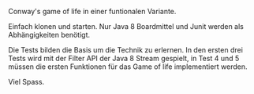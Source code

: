 Conway's game of life in einer funtionalen Variante.

Einfach klonen und starten. Nur Java 8 Boardmittel und Junit werden als Abhängigkeiten benötigt.

Die Tests bilden die Basis um die Technik zu erlernen. In den ersten drei Tests wird mit der Filter API der Java 8 Stream gespielt, in Test 4 und 5 müssen die ersten Funktionen für das Game of life implementiert werden.

Viel Spass.